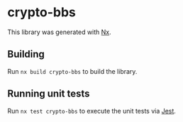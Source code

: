 # crypto-bbs

This library was generated with [Nx](https://nx.dev).

## Building

Run `nx build crypto-bbs` to build the library.

## Running unit tests

Run `nx test crypto-bbs` to execute the unit tests via [Jest](https://jestjs.io).
